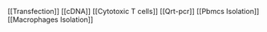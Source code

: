 [[Transfection]]
[[cDNA]]
[[Cytotoxic T cells]]
[[Qrt-pcr]]
[[Pbmcs Isolation]]
[[Macrophages Isolation]]
